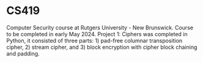 # CS419

Computer Security course at Rutgers University - New Brunswick. Course to be completed in early May 2024. Project 1: Ciphers was completed in Python, it consisted of three parts: 1) pad-free columnar transposition cipher, 2) stream cipher, and 3) block encryption with cipher block chaining and padding. 
